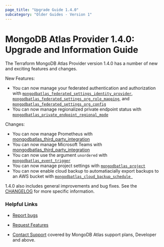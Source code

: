 ```yaml
---
page_title: "Upgrade Guide 1.4.0"
subcategory: "Older Guides - Version 1"  
---
```


# MongoDB Atlas Provider 1.4.0: Upgrade and Information Guide

The Terraform MongoDB Atlas Provider version 1.4.0 has a number of new and exciting features and changes.

New Features:

* You can now manage your federated authentication and authorization with  [`mongodbatlas_federated_settings_identity_provider`](https://registry.terraform.io/providers/mongodb/mongodbatlas/latest/docs/resources/federated_settings_identity_provider),   [`mongodbatlas_federated_settings_org_role_mapping`](https://registry.terraform.io/providers/mongodb/mongodbatlas/latest/docs/resources/federated_settings_org_role_mapping), and [`mongodbatlas_federated_settings_org_config`](https://registry.terraform.io/providers/mongodb/mongodbatlas/latest/docs/resources/federated_settings_org_config)
* You can now manage regionalized private endpoint status with [`mongodbatlas_private_endpoint_regional_mode`](https://registry.terraform.io/providers/mongodb/mongodbatlas/latest/docs/resources/private_endpoint_regional_mode)

Changes:

* You can now manage Prometheus with [mongodbatlas_third_party_integration](https://registry.terraform.io/providers/mongodb/mongodbatlas/latest/docs/resources/third_party_integration)
* You can now manage Microsoft Teams with [mongodbatlas_third_party_integration](https://registry.terraform.io/providers/mongodb/mongodbatlas/latest/docs/resources/third_party_integration)
* You can now use the argument `unordered` with [`mongodbatlas_event_trigger`](https://registry.terraform.io/providers/mongodb/mongodbatlas/latest/docs/resources/event_trigger)
* You can now manage project settings with [`mongodbatlas_project`](https://registry.terraform.io/providers/mongodb/mongodbatlas/latest/docs/resources/project)
* You can now enable cloud backup to automatiacially export backups to an AWS bucket with [`mongodbatlas_cloud_backup_schedule `](https://registry.terraform.io/providers/mongodb/mongodbatlas/latest/docs/resources/cloud_backup_schedule)

1.4.0 also includes general improvements and bug fixes. See the [CHANGELOG](https://github.com/mongodb/terraform-provider-mongodbatlas/blob/master/CHANGELOG.md) for more specific information.

### Helpful Links

* [Report bugs](https://github.com/mongodb/terraform-provider-mongodbatlas/issues)

* [Request Features](https://feedback.mongodb.com/forums/924145-atlas?category_id=370723)

* [Contact Support](https://docs.atlas.mongodb.com/support/) covered by MongoDB Atlas support plans, Developer and above.
  